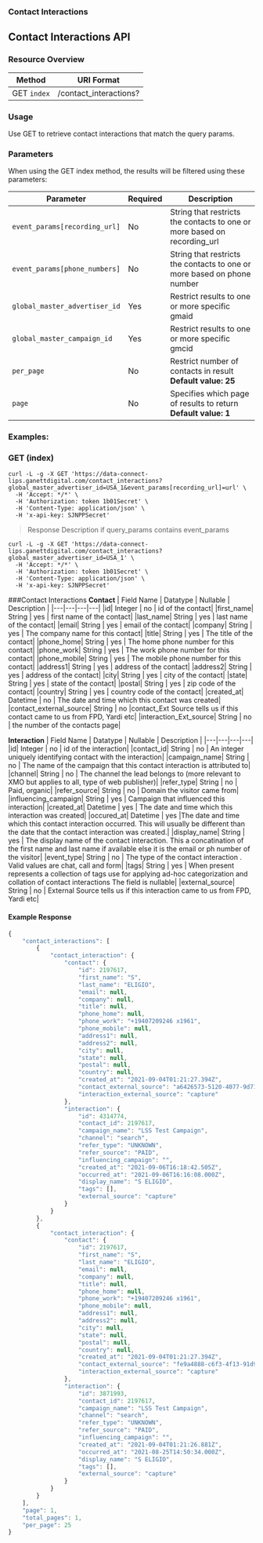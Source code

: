 ### **Contact Interactions**
<a name="lips_contact_interactions"></a>
## Contact Interactions API

### Resource Overview

| Method | URI Format |
|---|---|
| GET `index` | /contact_interactions? |

### Usage
Use GET to retrieve contact interactions that match the query params.

### Parameters
When using the GET index method, the results will be filtered using these parameters:

| Parameter | Required | Description |
|---|---|---|
|`event_params[recording_url]`|No|String that restricts the contacts to one or more based on recording_url|
|`event_params[phone_numbers]`|No|String that restricts the contacts to one or more based on phone number|
|`global_master_advertiser_id`|Yes|Restrict results to one or more specific gmaid|
|`global_master_campaign_id`|Yes|Restrict results to one or more specific gmcid|
|`per_page`|No|Restrict number of contacts in result <br><b>Default value: 25</b> |
|`page`|No|Specifies which page of results to return <br><b>Default value: 1</b>|


### Examples:

### GET (index)

```
curl -L -g -X GET 'https://data-connect-lips.ganettdigital.com/contact_interactions?global_master_advertiser_id=USA_1&event_params[recording_url]=url' \
  -H 'Accept: */*' \
  -H 'Authorization: token 1b01Secret' \
  -H 'Content-Type: application/json' \
  -H 'x-api-key: SJNPPSecret'
```
> Response Description if query_params contains event_params


```
curl -L -g -X GET 'https://data-connect-lips.ganettdigital.com/contact_interactions?global_master_advertiser_id=USA_1' \
  -H 'Accept: */*' \
  -H 'Authorization: token 1b01Secret' \
  -H 'Content-Type: application/json' \
  -H 'x-api-key: SJNPPSecret'
```
###Contact Interactions
**Contact**
| Field Name | Datatype | Nullable | Description |
|---|---|---|---|
|id| Integer | no | id of the contact|
|first_name| String | yes | first name of the contact|
|last_name| String | yes | last name of the contact|
|email| String | yes | email of the contact|
|company| String | yes | The company name for this contact|
|title| String | yes | The title of the contact|
|phone_home| String | yes | The home phone number for this contact|
|phone_work| String | yes | The work phone number for this contact|
|phone_mobile| String | yes | The mobile phone number for this contact|
|address1| String | yes | address of the contact|
|address2| String | yes | address of the contact|
|city| String | yes | city of the contact|
|state| String | yes | state of the contact|
|postal| String | yes | zip code of the contact|
|country| String | yes | country code of the contact|
|created_at| Datetime | no | The date and time which this contact was created|
|contact_external_source| String | no |contact_Ext Source tells us if this contact came to us from FPD, Yardi etc|
|interaction_Ext_source| String | no | the number of the contacts page|

**Interaction**
| Field Name | Datatype | Nullable | Description |
|---|---|---|---|
|id| Integer | no | id of the interaction|
|contact_id| String | no | An integer uniquely identifying contact with the interaction|
|campaign_name| String | no | The name of the campaign that this contact interaction is attributed to|
|channel| String | no | The channel the lead belongs to (more relevant to XMO but applies to all, type of web publisher)|
|refer_type| String | no | Paid, organic|
|refer_source| String | no | Domain the visitor came from|
|influencing_campaign| String | yes | Campaign that influenced this interaction|
|created_at| Datetime | yes | The date and time which this interaction was created|
|occured_at| Datetime | yes |The date and time which this contact interaction occurred. This will usually be different than the date that the contact interaction was created.|
|display_name| String | yes | The display name of the contact interaction. This a concatination of the first name and last name if available else it is the email or ph number of the visitor|
|event_type| String | no | The type of the contact interaction . Valid values are chat, call and form|
|tags| String | yes | When present represents a collection of tags use for applying ad-hoc categorization and collation of contact interactions
The field is nullable|
|external_source| String | no | External Source tells us if this interaction came to us from FPD, Yardi etc|


#### Example Response

```javascript
{
    "contact_interactions": [
        {
            "contact_interaction": {
                "contact": {
                    "id": 2197617,
                    "first_name": "S",
                    "last_name": "ELIGIO",
                    "email": null,
                    "company": null,
                    "title": null,
                    "phone_home": null,
                    "phone_work": "+19407209246 x1961",
                    "phone_mobile": null,
                    "address1": null,
                    "address2": null,
                    "city": null,
                    "state": null,
                    "postal": null,
                    "country": null,
                    "created_at": "2021-09-04T01:21:27.394Z",
                    "contact_external_source": "a6426573-5120-4077-9d71-ac5e7f65bccd",
                    "interaction_external_source": "capture"
                },
                "interaction": {
                    "id": 4314774,
                    "contact_id": 2197617,
                    "campaign_name": "LSS Test Campaign",
                    "channel": "search",
                    "refer_type": "UNKNOWN",
                    "refer_source": "PAID",
                    "influencing_campaign": "",
                    "created_at": "2021-09-06T16:18:42.505Z",
                    "occurred_at": "2021-09-06T16:16:08.000Z",
                    "display_name": "S ELIGIO",
                    "tags": [],
                    "external_source": "capture"
                }
            }
        },
        {
            "contact_interaction": {
                "contact": {
                    "id": 2197617,
                    "first_name": "S",
                    "last_name": "ELIGIO",
                    "email": null,
                    "company": null,
                    "title": null,
                    "phone_home": null,
                    "phone_work": "+19407209246 x1961",
                    "phone_mobile": null,
                    "address1": null,
                    "address2": null,
                    "city": null,
                    "state": null,
                    "postal": null,
                    "country": null,
                    "created_at": "2021-09-04T01:21:27.394Z",
                    "contact_external_source": "fe9a4888-c6f3-4f13-91d9-f932e1c888fb",
                    "interaction_external_source": "capture"
                },
                "interaction": {
                    "id": 3871993,
                    "contact_id": 2197617,
                    "campaign_name": "LSS Test Campaign",
                    "channel": "search",
                    "refer_type": "UNKNOWN",
                    "refer_source": "PAID",
                    "influencing_campaign": "",
                    "created_at": "2021-09-04T01:21:26.881Z",
                    "occurred_at": "2021-08-25T14:50:34.000Z",
                    "display_name": "S ELIGIO",
                    "tags": [],
                    "external_source": "capture"
                }
            }
        }
    ],
    "page": 1,
    "total_pages": 1,
    "per_page": 25
}
